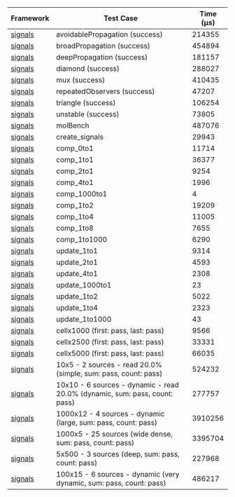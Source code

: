 | Framework | Test Case | Time (μs) |
| --- | --- | --- |
| [signals](https://github.com/rodydavis/signals.dart) | avoidablePropagation (success) | 214355 |
| [signals](https://github.com/rodydavis/signals.dart) | broadPropagation (success) | 454894 |
| [signals](https://github.com/rodydavis/signals.dart) | deepPropagation (success) | 181157 |
| [signals](https://github.com/rodydavis/signals.dart) | diamond (success) | 288027 |
| [signals](https://github.com/rodydavis/signals.dart) | mux (success) | 410435 |
| [signals](https://github.com/rodydavis/signals.dart) | repeatedObservers (success) | 47207 |
| [signals](https://github.com/rodydavis/signals.dart) | triangle (success) | 106254 |
| [signals](https://github.com/rodydavis/signals.dart) | unstable (success) | 73805 |
| [signals](https://github.com/rodydavis/signals.dart) | molBench | 487076 |
| [signals](https://github.com/rodydavis/signals.dart) | create_signals | 29943 |
| [signals](https://github.com/rodydavis/signals.dart) | comp_0to1 | 11714 |
| [signals](https://github.com/rodydavis/signals.dart) | comp_1to1 | 36377 |
| [signals](https://github.com/rodydavis/signals.dart) | comp_2to1 | 9254 |
| [signals](https://github.com/rodydavis/signals.dart) | comp_4to1 | 1996 |
| [signals](https://github.com/rodydavis/signals.dart) | comp_1000to1 | 4 |
| [signals](https://github.com/rodydavis/signals.dart) | comp_1to2 | 19209 |
| [signals](https://github.com/rodydavis/signals.dart) | comp_1to4 | 11005 |
| [signals](https://github.com/rodydavis/signals.dart) | comp_1to8 | 7655 |
| [signals](https://github.com/rodydavis/signals.dart) | comp_1to1000 | 6290 |
| [signals](https://github.com/rodydavis/signals.dart) | update_1to1 | 9314 |
| [signals](https://github.com/rodydavis/signals.dart) | update_2to1 | 4593 |
| [signals](https://github.com/rodydavis/signals.dart) | update_4to1 | 2308 |
| [signals](https://github.com/rodydavis/signals.dart) | update_1000to1 | 23 |
| [signals](https://github.com/rodydavis/signals.dart) | update_1to2 | 5022 |
| [signals](https://github.com/rodydavis/signals.dart) | update_1to4 | 2323 |
| [signals](https://github.com/rodydavis/signals.dart) | update_1to1000 | 43 |
| [signals](https://github.com/rodydavis/signals.dart) | cellx1000 (first: pass, last: pass) | 9566 |
| [signals](https://github.com/rodydavis/signals.dart) | cellx2500 (first: pass, last: pass) | 33331 |
| [signals](https://github.com/rodydavis/signals.dart) | cellx5000 (first: pass, last: pass) | 66035 |
| [signals](https://github.com/rodydavis/signals.dart) | 10x5 - 2 sources - read 20.0% (simple, sum: pass, count: pass) | 524232 |
| [signals](https://github.com/rodydavis/signals.dart) | 10x10 - 6 sources - dynamic - read 20.0% (dynamic, sum: pass, count: pass) | 277757 |
| [signals](https://github.com/rodydavis/signals.dart) | 1000x12 - 4 sources - dynamic (large, sum: pass, count: pass) | 3910256 |
| [signals](https://github.com/rodydavis/signals.dart) | 1000x5 - 25 sources (wide dense, sum: pass, count: pass) | 3395704 |
| [signals](https://github.com/rodydavis/signals.dart) | 5x500 - 3 sources (deep, sum: pass, count: pass) | 227968 |
| [signals](https://github.com/rodydavis/signals.dart) | 100x15 - 6 sources - dynamic (very dynamic, sum: pass, count: pass) | 486217 |
